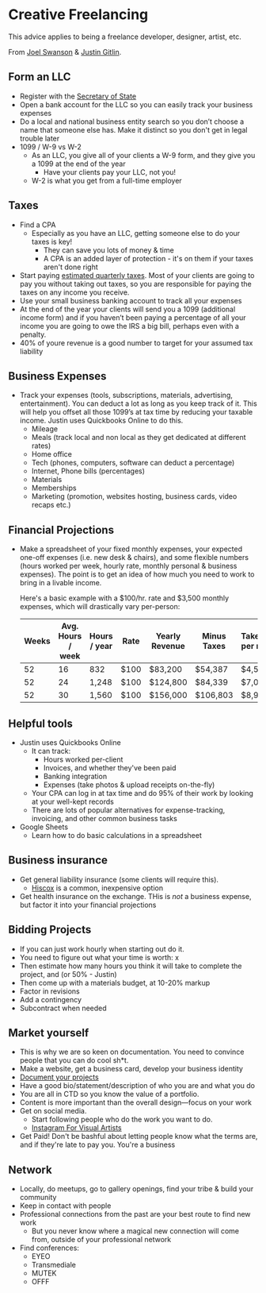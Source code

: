 # Creative Freelancing

This advice applies to being a freelance developer, designer, artist, etc.

From [Joel Swanson](http://joelericswanson.com/) & [Justin Gitlin](https://cacheflowe.com).

## Form an LLC

  - Register with the [Secretary of State](https://www.sos.state.co.us/pubs/business/businessHome.html)
  - Open a bank account for the LLC so you can easily track your business expenses
  - Do a local and national business entity search so you don’t choose a name that someone else has. Make it distinct so you don't get in legal trouble later
  - 1099 / W-9 vs W-2
    - As an LLC, you give all of your clients a W-9 form, and they give you a 1099 at the end of the year 
      - Have your clients pay your LLC, not you!
    - W-2 is what you get from a full-time employer

## Taxes

- Find a CPA
  - Especially as you have an LLC, getting someone else to do your taxes is key!
    - They can save you lots of money & time
    - A CPA is an added layer of protection - it's on them if your taxes aren't done right
- Start paying [estimated quarterly taxes](https://www.irs.gov/businesses/small-businesses-self-employed/self-employed-individuals-tax-center). Most of your clients are going to pay you without taking out taxes, so you are responsible for paying the taxes on any income you receive. 
- Use your small business banking account to track all your expenses
- At the end of the year your clients will send you a 1099 (additional income form) and if you haven’t been paying a percentage of all your income you are going to owe the IRS a big bill, perhaps even with a penalty.
- 40% of youre revenue is a good number to target for your assumed tax liability

## Business Expenses

- Track your expenses (tools, subscriptions, materials, advertising, entertainment). You can deduct a lot as long as you keep track of it. This will help you offset all those 1099’s at tax time by reducing your taxable income. Justin uses Quickbooks Online to do this.
  - Mileage
  - Meals (track local and non local as they get dedicated at different rates)
  - Home office
  - Tech (phones, computers, software can deduct a percentage)
  - Internet, Phone bills (percentages)
  - Materials
  - Memberships
  - Marketing (promotion, websites hosting, business cards, video recaps etc.)

## Financial Projections

- Make a spreadsheet of your fixed monthly expenses, your expected one-off expenses (i.e. new desk & chairs), and some flexible numbers (hours worked per week, hourly rate, monthly personal & business expenses). The point is to get an idea of how much you need to work to bring in a livable income.

  Here's a basic example with a $100/hr. rate and $3,500 monthly expenses, which will drastically vary per-person:

  | Weeks | Avg. Hours / week | Hours / year | Rate | Yearly Revenue | Minus Taxes | Takehome per month | After expenses |
  |-------|-------------------|--------------|------|----------------|-------------|--------------------|----------------|
  | 52    | 16                | 832       | $100 | $83,200        | $54,387     | $4,532             | $1,032         |
  | 52    | 24                | 1,248     | $100 | $124,800       | $84,339     | $7,028             | $3,528         |
  | 52    | 30                | 1,560     | $100 | $156,000       | $106,803    | $8,900             | $5,400         |

## Helpful tools

- Justin uses Quickbooks Online
  - It can track:
    - Hours worked per-client
    - Invoices, and whether they've been paid
    - Banking integration
    - Expenses (take photos & upload receipts on-the-fly)
  - Your CPA can log in at tax time and do 95% of their work by looking at your well-kept records
  - There are lots of popular alternatives for expense-tracking, invoicing, and other common business tasks
- Google Sheets 
  - Learn how to do basic calculations in a spreadsheet


## Business insurance

- Get general liability insurance (some clients will require this). 
  - [Hiscox](https://www.hiscox.com/small-business-insurance) is a common, inexpensive option
- Get health insurance on the exchange. THis is *not* a business expense, but factor it into your financial projections

## Bidding Projects

- If you can just work hourly when starting out do it.
- You need to figure out what your time is worth: x
- Then estimate how many hours you think it will take to complete the project, and (or 50% - Justin)
- Then come up with a materials budget, at 10-20% markup
- Factor in revisions
- Add a contingency
- Subcontract when needed

## Market yourself

- This is why we are so keen on documentation. You need to convince people that you can do cool sh*t. 
- Make a website, get a business card, develop your business identity
- [Document your projects](documentation-tips.md)
- Have a good bio/statement/description of who you are and what you do
- You are all in CTD so you know the value of a portfolio.
- Content is more important than the overall design—focus on your work
- Get on social media.
  - Start following people who do the work you want to do.
  - [Instagram For Visual Artists](https://yngspc.com/news_opinion/2017/02/instagram-dos-and-donts-for-artists/)
- Get Paid! Don't be bashful about letting people know what the terms are, and if they're late to pay you. You're a business

## Network

- Locally, do meetups, go to gallery openings, find your tribe & build your community
- Keep in contact with people
- Professional connections from the past are your best route to find new work
  - But you never know where a magical new connection will come from, outside of your professional network
- Find conferences: 
  - EYEO
  - Transmediale
  - MUTEK
  - OFFF

